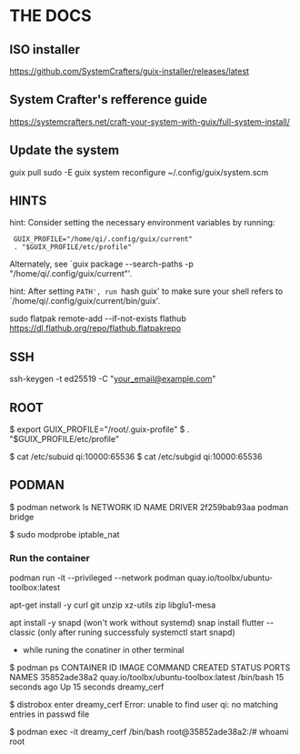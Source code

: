 # THE DOCS
## ISO installer

https://github.com/SystemCrafters/guix-installer/releases/latest

## System Crafter's refference guide

https://systemcrafters.net/craft-your-system-with-guix/full-system-install/


## Update the system
guix pull
sudo -E guix system reconfigure ~/.config/guix/system.scm

## HINTS
hint: Consider setting the necessary environment variables by running:

     GUIX_PROFILE="/home/qi/.config/guix/current"
     . "$GUIX_PROFILE/etc/profile"

Alternately, see `guix package --search-paths -p
"/home/qi/.config/guix/current"'.


hint: After setting `PATH', run `hash guix' to make sure your shell refers to
`/home/qi/.config/guix/current/bin/guix'.

sudo flatpak remote-add --if-not-exists flathub https://dl.flathub.org/repo/flathub.flatpakrepo

## SSH
ssh-keygen -t ed25519 -C "your_email@example.com"

## ROOT

$ export GUIX_PROFILE="/root/.guix-profile"
$ . "$GUIX_PROFILE/etc/profile"

$ cat /etc/subuid
qi:10000:65536
$ cat /etc/subgid
qi:10000:65536

## PODMAN
$ podman network ls
NETWORK ID    NAME        DRIVER
2f259bab93aa  podman      bridge

$ sudo modprobe iptable_nat

### Run the container 

podman run -it --privileged --network podman quay.io/toolbx/ubuntu-toolbox:latest

apt-get install -y curl git unzip xz-utils zip libglu1-mesa

apt install -y snapd (won't work without systemd)
snap install flutter --classic  (only after runing successfuly systemctl start snapd)

- while runing the conatiner in other terminal

$ podman ps
CONTAINER ID  IMAGE                                 COMMAND     CREATED         STATUS         PORTS       NAMES
35852ade38a2  quay.io/toolbx/ubuntu-toolbox:latest  /bin/bash   15 seconds ago  Up 15 seconds              dreamy_cerf

$ distrobox enter dreamy_cerf
Error: unable to find user qi: no matching entries in passwd file

$ podman exec -it dreamy_cerf /bin/bash
root@35852ade38a2:/# whoami
root

